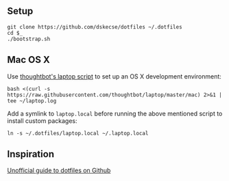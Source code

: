 ## Setup

    git clone https://github.com/dskecse/dotfiles ~/.dotfiles
    cd $_
    ./bootstrap.sh

## Mac OS X

Use [thoughtbot's laptop script](https://github.com/thoughtbot/laptop) to set up
an OS X development environment:

    bash <(curl -s https://raw.githubusercontent.com/thoughtbot/laptop/master/mac) 2>&1 | tee ~/laptop.log

Add a symlink to `laptop.local` before running the above mentioned script to
install custom packages:

    ln -s ~/.dotfiles/laptop.local ~/.laptop.local

## Inspiration

[Unofficial guide to dotfiles on Github](https://dotfiles.github.io/)
